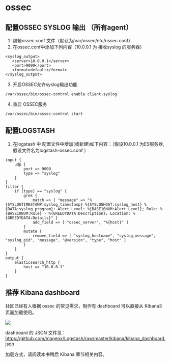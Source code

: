 # ossec

## 配置OSSEC SYSLOG 输出 （所有agent）

1. 编辑ossec.conf 文件（默认为/var/ossec/etc/ossec.conf）
2. 在ossec.conf中添加下列内容（10.0.0.1 为 接收syslog 的服务器）

```
<syslog_output>
   <server>10.0.0.1</server>
   <port>9000</port>
   <format>default</format>
</syslog_output>
```

3. 开启OSSEC允许syslog输出功能

```
/var/ossec/bin/ossec-control enable client-syslog
```

4. 重启 OSSEC服务
```
/var/ossec/bin/ossec-control start
```

## 配置LOGSTASH

1. 在logstash 中 配置文件中增加(或新建)如下内容：（假设10.0.0.1 为ES服务器,假设文件名为logstash-ossec.conf ）

```
input {
    udp {
        port => 9000
        type => "syslog"
    }
}
filter {
    if [type] == "syslog" {
        grok {
            match => { "message" => "%{SYSLOGTIMESTAMP:syslog_timestamp} %{SYSLOGHOST:syslog_host} %{DATA:syslog_program}: Alert Level: %{BASE10NUM:Alert_Level}; Rule: %{BASE10NUM:Rule} - %{GREEDYDATA:Description}; Location: %{GREEDYDATA:Details}" }
            add_field => [ "ossec_server", "%{host}" ]
        }
        mutate {
            remove_field => [ "syslog_hostname", "syslog_message", "syslog_pid", "message", "@version", "type", "host" ]
        }
    }
}
output {
    elasticsearch_http {
        host => "10.0.0.1"
    }
}
```

## 推荐 Kibana dashboard

社区已经有人根据 ossec 的常见需求，制作有 dashboard 可以直接从 Kibana3 页面加载使用。

![](https://raw.githubusercontent.com/magenx/Logstash/master/Kibana%203%20%20%20OSSEC%20MONITORING%20DASHBOARD.png)

dashboard 的 JSON 文件见：<https://github.com/magenx/Logstash/raw/master/kibana/kibana_dashboard.json>

加载方式，请阅读本书稍后 Kibana 章节相关内容。
